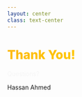 ```yaml
---
layout: center
class: text-center
---
```


<div class="flex flex-col items-center justify-center h-full">
  <h1 class="!text-6xl !leading-tight !mb-12">
    Thank You!
  </h1>

  <p class="!text-2xl !opacity-80 !mb-8">
    Questions?
  </p>

  <div class="!text-xl !opacity-60">
    Hassan Ahmed
  </div>
</div>

<style>
h1 {
  background: linear-gradient(135deg, #FDB913 0%, #FFCD00 50%, #F7A600 100%);
  -webkit-background-clip: text;
  -webkit-text-fill-color: transparent;
  background-clip: text;
  font-weight: 800;
}

.slidev-layout {
  background: linear-gradient(135deg, #1a1a1a 0%, #2d2d2d 100%);
  color: #ffffff;
}

p {
  color: #f5f5f5;
}
</style>
